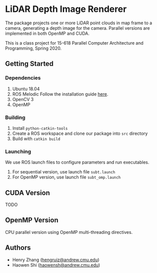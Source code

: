 # LiDAR Depth Image Renderer

The package projects one or more LiDAR point clouds in map frame to a camera, 
generating a depth image for the camera. Parallel versions are implemented in 
both OpenMP and CUDA.

This is a class project for 15-618 Parallel Computer Architecture and
Programming, Spring 2020.

## Getting Started

### Dependencies

1. Ubuntu 18.04
1. ROS Melodic
   Follow the installation guide [here](http://wiki.ros.org/melodic/Installation).
1. OpenCV 3
1. OpenMP

### Building

1. Install `python-catkin-tools`
1. Create a ROS workspace and clone our package into `src` directory
1. Build with `catkin build`

### Launching

We use ROS launch files to configure parameters and run executables.

1. For sequential version, use launch file `subt.launch`
1. For OpenMP version, use launch file `subt_omp.launch`

## CUDA Version

TODO

## OpenMP Version

CPU parallel version using OpenMP multi-threading directives.

## Authors

- Henry Zhang (hengruiz@andrew.cmu.edu)
- Haowen Shi (haowensh@andrew.cmu.edu)

